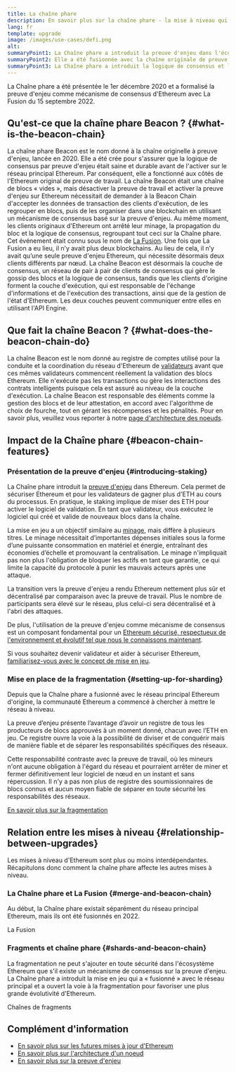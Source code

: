 ```yaml
---
title: La chaîne phare
description: En savoir plus sur la chaîne phare - la mise à niveau qui a introduit la preuve d'enjeu d'Ethereum.
lang: fr
template: upgrade
image: /images/use-cases/defi.png
alt:
summaryPoint1: La Chaîne phare a introduit la preuve d'enjeu dans l'écosystème Ethereum.
summaryPoint2: Elle a été fusionnée avec la chaîne originale de preuve de travail Ethereum en septembre 2022.
summaryPoint3: La Chaîne phare a introduit la logique de consensus et le protocole de commutation de bloc qui sécurise désormais Ethereum.
---
```


<UpgradeStatus isShipped dateKey="page-upgrades:page-upgrades-beacon-date">
  La Chaîne phare a été présentée le 1er décembre 2020 et a formalisé la preuve d'enjeu comme mécanisme de consensus d'Ethereum avec La Fusion du 15 septembre 2022.
</UpgradeStatus>

## Qu'est-ce que la chaîne phare Beacon ? {#what-is-the-beacon-chain}

La chaîne phare Beacon est le nom donné à la chaîne originelle à preuve d'enjeu, lancée en 2020. Elle a été crée pour s'assurer que la logique de consensus par preuve d'enjeu était saine et durable avant de l'activer sur le réseau principal Ethereum. Par conséquent, elle a fonctionné aux côtés de l'Ethereum original de preuve de travail. La chaîne Beacon était une chaîne de blocs « vides », mais désactiver la preuve de travail et activer la preuve d'enjeu sur Ethereum nécessitait de demander à la Beacon Chain d'accepter les données de transaction des clients d'exécution, de les regrouper en blocs, puis de les organiser dans une blockchain en utilisant un mécanisme de consensus basé sur la preuve d'enjeu. Au même moment, les clients originaux d'Ethereum ont arrêté leur minage, la propagation du bloc et la logique de consensus, regroupant tout ceci sur la Chaîne phare. Cet événement était connu sous le nom de [La Fusion](/roadmap/merge/). Une fois que La Fusion a eu lieu, il n’y avait plus deux blockchains. Au lieu de cela, il n’y avait qu’une seule preuve d'enjeu Ethereum, qui nécessite désormais deux clients différents par nœud. La chaîne Beacon est désormais la couche de consensus, un réseau de pair à pair de clients de consensus qui gère le gossip des blocs et la logique de consensus, tandis que les clients d'origine forment la couche d'exécution, qui est responsable de l'échange d'informations et de l'exécution des transactions, ainsi que de la gestion de l'état d'Ethereum. Les deux couches peuvent communiquer entre elles en utilisant l'API Engine.

## Que fait la chaîne Beacon ? {#what-does-the-beacon-chain-do}

La chaîne Beacon est le nom donné au registre de comptes utilisé pour la conduite et la coordination du réseau d'Ethereum de [validateurs](/staking/) avant que ces mêmes validateurs commencent réellement la validation des blocs Ethereum. Elle n'exécute pas les transactions ou gère les interactions des contrats intelligents puisque cela est assuré au niveau de la couche d'exécution. La chaîne Beacon est responsable des éléments comme la gestion des blocs et de leur attestation, en accord avec l'algorithme de choix de fourche, tout en gérant les récompenses et les pénalités. Pour en savoir plus, veuillez vous reporter à notre [page d'architecture des noeuds](/developers/docs/nodes-and-clients/node-architecture/#node-comparison).

## Impact de la Chaîne phare {#beacon-chain-features}

### Présentation de la preuve d'enjeu {#introducing-staking}

La Chaîne phare introduit la [preuve d'enjeu](/developers/docs/consensus-mechanisms/pos/) dans Ethereum. Cela permet de sécuriser Ethereum et pour les validateurs de gagner plus d'ETH au cours du processus. En pratique, le staking implique de miser des ETH pour activer le logiciel de validation. En tant que validateur, vous exécutez le logiciel qui créé et valide de nouveaux blocs dans la chaîne.

La mise en jeu a un objectif similaire au [minage](/developers/docs/consensus-mechanisms/pow/mining/), mais diffère à plusieurs titres. Le minage nécessitait d’importantes dépenses initiales sous la forme d’une puissante consommation en matériel et énergie, entraînant des économies d’échelle et promouvant la centralisation. Le minage n'impliquait pas non plus l'obligation de bloquer les actifs en tant que garantie, ce qui limite la capacité du protocole à punir les mauvais acteurs après une attaque.

La transition vers la preuve d'enjeu a rendu Ethereum nettement plus sûr et décentralisé par comparaison avec la preuve de travail. Plus le nombre de participants sera élevé sur le réseau, plus celui-ci sera décentralisé et à l'abri des attaques.

De plus, l'utilisation de la preuve d'enjeu comme mécanisme de consensus est un composant fondamental pour un [Ethereum sécurisé, respectueux de l'environnement et évolutif tel que nous le connaissons maintenant](/roadmap/vision/).

<Alert variant="update">
<AlertEmoji text=":money_bag:"/>
<AlertContent>
<AlertDescription>
  Si vous souhaitez devenir validateur et aider à sécuriser Ethereum, <a href="/staking/">familiarisez-vous avec le concept de mise en jeu</a>.
</AlertDescription>
</AlertContent>
</Alert>

### Mise en place de la fragmentation {#setting-up-for-sharding}

Depuis que la Chaîne phare a fusionné avec le réseau principal Ethereum d'origine, la communauté Ethereum a commencé à chercher à mettre le réseau à niveau.

La preuve d’enjeu présente l’avantage d’avoir un registre de tous les producteurs de blocs approuvés à un moment donné, chacun avec l’ETH en jeu. Ce registre ouvre la voie à la possibilité de diviser et de conquérir mais de manière fiable et de séparer les responsabilités spécifiques des réseaux.

Cette responsabilité contraste avec la preuve de travail, où les mineurs n'ont aucune obligation à l'égard du réseau et pourraient arrêter de miner et fermer définitivement leur logiciel de nœud en un instant et sans répercussion. Il n'y a pas non plus de registre des soumissionnaires de blocs connus et aucun moyen fiable de séparer en toute sécurité les responsabilités des réseaux.

[En savoir plus sur la fragmentation](/roadmap/danksharding/)

## Relation entre les mises à niveau {#relationship-between-upgrades}

Les mises à niveau d'Ethereum sont plus ou moins interdépendantes. Récapitulons donc comment la chaîne phare affecte les autres mises à niveau.

### La Chaîne phare et La Fusion {#merge-and-beacon-chain}

Au début, la Chaîne phare existait séparément du réseau principal Ethereum, mais ils ont été fusionnés en 2022.

<ButtonLink href="/roadmap/merge/">
  La Fusion
</ButtonLink>

### Fragments et chaîne phare {#shards-and-beacon-chain}

La fragmentation ne peut s'ajouter en toute sécurité dans l'écosystème Ethereum que s'il existe un mécanisme de consensus sur la preuve d'enjeu. La Chaîne phare a introduit la mise en jeu qui a « fusionné » avec le réseau principal et a ouvert la voie à la fragmentation pour favoriser une plus grande évolutivité d'Ethereum.

<ButtonLink href="/roadmap/danksharding/">
  Chaînes de fragments
</ButtonLink>

## Complément d'information

- [En savoir plus sur les futures mises à jour d'Ethereum](/roadmap/vision)
- [En savoir plus sur l'architecture d'un noeud](/developers/docs/nodes-and-clients/node-architecture)
- [En savoir plus sur la preuve d'enjeu](/developers/docs/consensus-mechanisms/pos)
